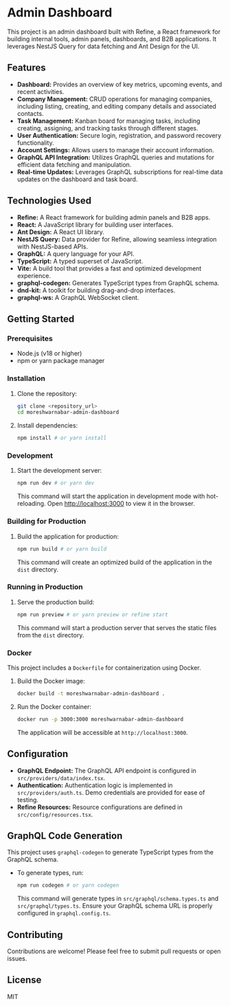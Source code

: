 # Admin Dashboard

This project is an admin dashboard built with Refine, a React framework for building internal tools, admin panels, dashboards, and B2B applications. It leverages NestJS Query for data fetching and Ant Design for the UI.

## Features

-   **Dashboard:** Provides an overview of key metrics, upcoming events, and recent activities.
-   **Company Management:** CRUD operations for managing companies, including listing, creating, and editing company details and associated contacts.
-   **Task Management:** Kanban board for managing tasks, including creating, assigning, and tracking tasks through different stages.
-   **User Authentication:** Secure login, registration, and password recovery functionality.
-   **Account Settings:** Allows users to manage their account information.
-   **GraphQL API Integration:** Utilizes GraphQL queries and mutations for efficient data fetching and manipulation.
-   **Real-time Updates:** Leverages GraphQL subscriptions for real-time data updates on the dashboard and task board.

## Technologies Used

-   **Refine:** A React framework for building admin panels and B2B apps.
-   **React:** A JavaScript library for building user interfaces.
-   **Ant Design:** A React UI library.
-   **NestJS Query:** Data provider for Refine, allowing seamless integration with NestJS-based APIs.
-   **GraphQL:** A query language for your API.
-   **TypeScript:** A typed superset of JavaScript.
-   **Vite:** A build tool that provides a fast and optimized development experience.
-   **graphql-codegen:** Generates TypeScript types from GraphQL schema.
-   **dnd-kit:** A toolkit for building drag-and-drop interfaces.
-   **graphql-ws:** A GraphQL WebSocket client.

## Getting Started

### Prerequisites

-   Node.js (v18 or higher)
-   npm or yarn package manager

### Installation

1.  Clone the repository:

    ```bash
    git clone <repository_url>
    cd moreshwarnabar-admin-dashboard
    ```

2.  Install dependencies:

    ```bash
    npm install # or yarn install
    ```

### Development

1.  Start the development server:

    ```bash
    npm run dev # or yarn dev
    ```

    This command will start the application in development mode with hot-reloading.  Open [http://localhost:3000](http://localhost:3000) to view it in the browser.

### Building for Production

1.  Build the application for production:

    ```bash
    npm run build # or yarn build
    ```

    This command will create an optimized build of the application in the `dist` directory.

### Running in Production

1.  Serve the production build:

    ```bash
    npm run preview # or yarn preview or refine start
    ```

    This command will start a production server that serves the static files from the `dist` directory.

### Docker

This project includes a `Dockerfile` for containerization using Docker.

1.  Build the Docker image:

    ```bash
    docker build -t moreshwarnabar-admin-dashboard .
    ```

2.  Run the Docker container:

    ```bash
    docker run -p 3000:3000 moreshwarnabar-admin-dashboard
    ```

    The application will be accessible at `http://localhost:3000`.

## Configuration

-   **GraphQL Endpoint:** The GraphQL API endpoint is configured in `src/providers/data/index.tsx`.
-   **Authentication:** Authentication logic is implemented in `src/providers/auth.ts`.  Demo credentials are provided for ease of testing.
-   **Refine Resources:** Resource configurations are defined in `src/config/resources.tsx`.

## GraphQL Code Generation

This project uses `graphql-codegen` to generate TypeScript types from the GraphQL schema.

-   To generate types, run:

    ```bash
    npm run codegen # or yarn codegen
    ```

    This command will generate types in `src/graphql/schema.types.ts` and `src/graphql/types.ts`.  Ensure your GraphQL schema URL is properly configured in `graphql.config.ts`.

## Contributing

Contributions are welcome! Please feel free to submit pull requests or open issues.

## License

MIT
